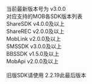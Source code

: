 当前最新版本号为 v3.0.0 </br>
对应支持的MOB各SDK版本列表 </br>
ShareSDK  v4.0.0及以上 </br>
ShareREC  v2.0.0及以上 </br>
MobLink   v2.0.0及以上 </br>
SMSSDK    v3.0.0及以上 </br>
BBSSDK    v1.5.0及以上 </br>
MobApi    v2.0.0及以上 </br>
</br>
旧版SDK请使用 2.2.19此最后版本
